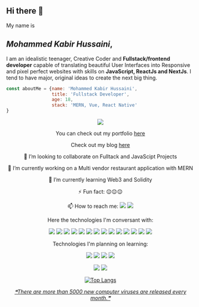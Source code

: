 ## Hi there 👋

My name is 
## *Mohammed Kabir Hussaini*,
I am an idealistic teenager, Creative Coder and **Fullstack/frontend developer** capable of translating beautiful User Interfaces into Responsive and pixel perfect websites with skills on **JavaScript,  ReactJs and NextJs**. I tend to have major, original ideas to create the next big thing.

```javascript
const aboutMe = {name: 'Mohammed Kabir Hussaini',
                 title: 'Fullstack Developer',
                 age: 18,
                 stack: 'MERN, Vue, React Native'
}
```

<div align="center">

![](https://komarev.com/ghpvc/?username=lekandev&color=red)

You can check out my portfolio [here](https://lekan.vercel.app)

Check out my blog [here](https://lekandev.hashnode.dev)

👯 I’m looking to collaborate on Fulltack and JavaScipt Projects

🔭 I’m currently working on a Multi vendor restaurant application with MERN

🌱 I’m currently learning Web3 and Solidity

⚡ Fun fact: 😌😌😌

📫 How to reach me: <img src="https://img.shields.io/badge/lekandev%20-%231DA1F2.svg?&style=for-the-badge&logo=Twitter&logoColor=white"/> <img src="https://img.shields.io/badge/lekandev%20-%230077B5.svg?&style=for-the-badge&logo=linkedin&logoColor=white"/>

Here the technologies I'm conversant with:

![](https://img.shields.io/badge/Code-HTML5-informational?style=flat&logo=html5&logoColor=white&color=4AB197)
![](https://img.shields.io/badge/Code-CSS3-informational?style=flat&logo=CSS3&logoColor=white&color=4AB197)
![](https://img.shields.io/badge/Code-Javascript-informational?style=flat&logo=JavaScript&logoColor=white&color=4AB197)
![](https://img.shields.io/badge/Code-ReactJs-informational?style=flat&logo=React&logoColor=white&color=4AB197)
![](https://img.shields.io/badge/Code-Vuejs-informational?style=flat&logo=Vue.js&logoColor=white&color=4AB197)
![](https://img.shields.io/badge/Code-SASS-informational?style=flat&logo=SASS&logoColor=white&color=4AB197)
![](https://img.shields.io/badge/Code-Git-informational?style=flat&logo=Git&logoColor=white&color=4AB197)
![](https://img.shields.io/badge/Code-Github-informational?style=flat&logo=GitHub&logoColor=white&color=4AB197)
![](https://img.shields.io/badge/Code-Vercel-informational?style=flat&logo=Vercel&logoColor=white&color=4AB197)
![](https://img.shields.io/badge/Code-NextJs-informational?style=flat&logo=Next&logoColor=white&color=4AB197)
![](https://img.shields.io/badge/Code-NodeJs-informational?style=flat&logo=nodejs&logoColor=white&color=4AB197)
![](https://img.shields.io/badge/Code-Express-informational?style=flat&logo=Express&logoColor=white&color=4AB197)
![](https://img.shields.io/badge/Code-MongoDb-informational?style=flat&logo=MongoDb&logoColor=white&color=4AB197)
![](https://img.shields.io/badge/Code-ReactNative-informational?style=flat&logo=Reactnative&logoColor=white&color=4AB197)

Technologies I'm planning on learning:

![](https://img.shields.io/badge/Code-Docker-informational?style=flat&logo=docker&logoColor=white&color=4AB197)
![](https://img.shields.io/badge/Code-AWS-informational?style=flat&logo=AWS&logoColor=white&color=4AB197)
![](https://img.shields.io/badge/Code-C++-informational?style=flat&logo=c++&logoColor=white&color=4AB197)
![](https://img.shields.io/badge/Code-Jenkins-informational?style=flat&logo=Jenkins&logoColor=white&color=4AB197)
  
<p align="center">
<img src="https://github-readme-stats.vercel.app/api?username=lekandev&show_icons=true&theme=bear">
<img src="https://github-readme-streak-stats.herokuapp.com/?user=lekandev&theme=bear" />
</p>

[![Top Langs](https://github-readme-stats.vercel.app/api/top-langs/?username=lekandev&layout=compact&theme=bear&hide=TeX,Java,Objective-C,HTML,CSS)](https://github.com/lekandev/github-readme-stats)

<a align="center" href='https://github.com/marketplace/actions/quote-readme'>
<!--STARTS_HERE_QUOTE_README-->
<i>❝There are more than 5000 new computer viruses are released every month.❞</i>
<!--ENDS_HERE_QUOTE_README-->
</a>

